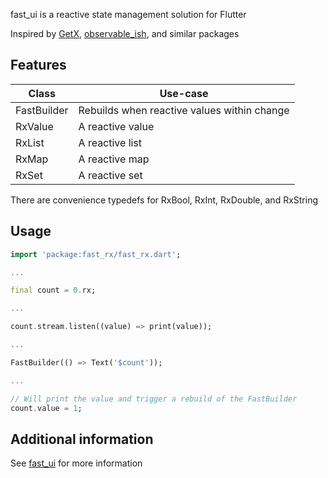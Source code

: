 fast_ui is a reactive state management solution for Flutter

Inspired by [GetX](https://pub.dev/packages/get), [observable_ish](https://pub.dev/packages/observable_ish), and similar packages

## Features
| Class       | Use-case                                    |
| ----------- | ------------------------------------------- |
| FastBuilder | Rebuilds when reactive values within change |
| RxValue<T>  | A reactive value                            |
| RxList<E>   | A reactive list                             |
| RxMap<E>    | A reactive map                              |
| RxSet<E>    | A reactive set                              |

There are convenience typedefs for RxBool, RxInt, RxDouble, and RxString

## Usage
```dart
import 'package:fast_rx/fast_rx.dart';

...

final count = 0.rx;

...

count.stream.listen((value) => print(value));

...

FastBuilder(() => Text('$count'));

...

// Will print the value and trigger a rebuild of the FastBuilder
count.value = 1;
```

## Additional information
See [fast_ui](https://pub.dev/packages/fast_ui) for more information